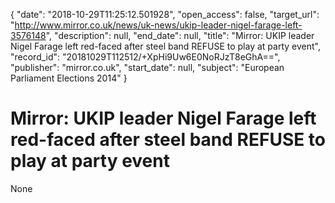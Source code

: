 {
  "date": "2018-10-29T11:25:12.501928", 
  "open_access": false, 
  "target_url": "http://www.mirror.co.uk/news/uk-news/ukip-leader-nigel-farage-left-3576148", 
  "description": null, 
  "end_date": null, 
  "title": "Mirror: UKIP leader Nigel Farage left red-faced after steel band REFUSE to play at party event", 
  "record_id": "20181029T112512/+XpHi9Uw6E0NoRJzT8eGhA==", 
  "publisher": "mirror.co.uk", 
  "start_date": null, 
  "subject": "European Parliament Elections 2014"
}

# Mirror: UKIP leader Nigel Farage left red-faced after steel band REFUSE to play at party event

None